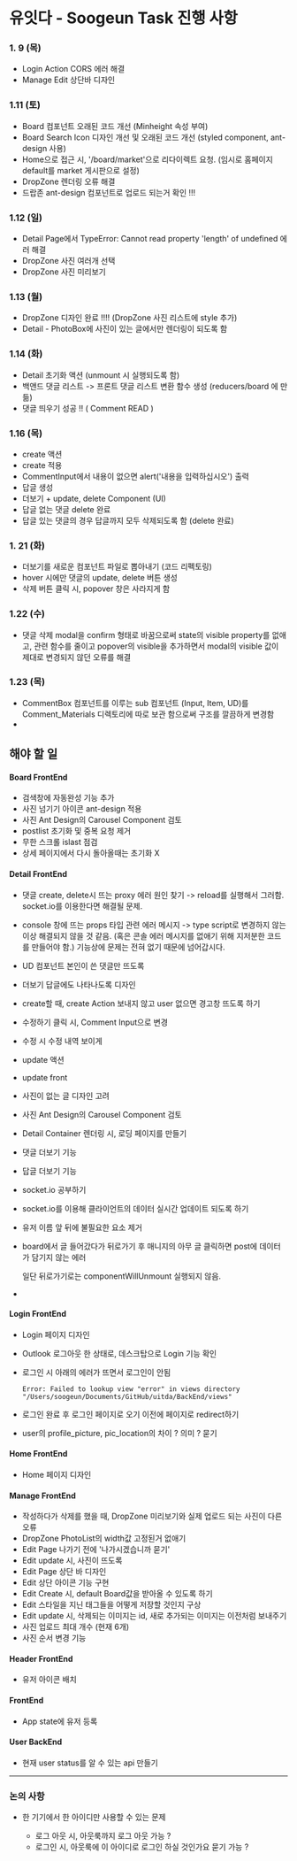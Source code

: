 # 유잇다 - Soogeun Task 진행 사항



### 1. 9 (목)

* Login Action CORS 에러 해결
* Manage Edit 상단바 디자인



### 1.11 (토)

* Board 컴포넌트 오래된 코드 개선 (Minheight 속성 부여)
* Board Search Icon 디자인 개선 및 오래된 코드 개선 (styled component, ant-design 사용)
* Home으로 접근 시, '/board/market'으로 리다이렉트 요청. (임시로 홈페이지 default를 market 게시판으로 설정)
* DropZone 렌더링 오류 해결
* 드랍존 ant-design 컴포넌트로 업로드 되는거 확인 !!!



### 1.12 (일)

* Detail Page에서 TypeError: Cannot read property 'length' of undefined 에러 해결
* DropZone 사진 여러개 선택
* DropZone 사진 미리보기



### 1.13 (월)

* DropZone 디자인 완료 !!!! (DropZone 사진 리스트에 style 추가)
* Detail - PhotoBox에 사진이 있는 글에서만 렌더링이 되도록 함



### 1.14 (화)

* Detail 초기화 액션 (unmount 시 실행되도록 함)
* 백앤드 댓글 리스트 -> 프론트 댓글 리스트 변환 함수 생성 (reducers/board 에 만듦)
* 댓글 띄우기 성공 !! ( Comment READ )



### 1.16 (목)

* create 액션
* create 적용
* CommentInput에서 내용이 없으면 alert('내용을 입력하십시오') 출력
* 답글 생성
* 더보기 + update, delete Component (UI)
* 답글 없는 댓글 delete 완료
* 답글 있는 댓글의 경우 답글까지 모두 삭제되도록 함 (delete 완료)



### 1. 21 (화)

* 더보기를 새로운 컴포넌트 파일로 뽑아내기 (코드 리펙토링)
* hover 시에만 댓글의 update, delete 버튼 생성
* 삭제 버튼 클릭 시, popover 창은 사라지게 함



### 1.22 (수)

* 댓글 삭제 modal을 confirm 형태로 바꿈으로써 state의 visible property를 없애고, 관련 함수를 줄이고
  popover의 visible을 추가하면서 modal의 visible 값이 제대로 변경되지 않던 오류를 해결 



### 1.23 (목)

* CommentBox 컴포넌트를 이루는 sub 컴포넌트 (Input, Item, UD)를 Comment_Materials 디렉토리에 따로 보관 함으로써 구조를 깔끔하게 변경함
* 







## 해야 할 일

#### Board FrontEnd

* 검색창에 자동완성 기능 추가
* 사진 넘기기 아이콘 ant-design 적용
* 사진 Ant Design의 Carousel Component 검토
* postlist 초기화 및 중복 요청 제거
* 무한 스크롤 islast 점검
* 상세 페이지에서 다시 돌아올때는 초기화 X



#### Detail FrontEnd

* 댓글 create, delete시 뜨는 proxy 에러 원인 찾기 -> reload를 실행해서 그러함. socket.io를 이용한다면 해결될 문제.

* console 창에 뜨는 props 타입 관련 에러 메시지 -> type script로 변경하지 않는 이상 해결되지 않을 것 같음. (혹은 콘솔 에러 메시지를 없애기 위해 지저분한 코드를 만들어야 함.)
  기능상에 문제는 전혀 없기 때문에 넘어갑시다.

* UD 컴포넌트 본인이 쓴 댓글만 뜨도록

* 더보기 답글에도 나타나도록 디자인

* create할 때, create Action 보내지 않고 user 없으면 경고창 뜨도록 하기

* 수정하기 클릭 시, Comment Input으로 변경

* 수정 시 수정 내역 보이게

* update 액션

* update front

* 사진이 없는 글 디자인 고려

* 사진 Ant Design의 Carousel Component 검토

* Detail Container 렌더링 시, 로딩 페이지를 만들기

* 댓글 더보기 기능

* 답글 더보기 기능

* socket.io 공부하기

* socket.io를 이용해 클라이언트의 데이터 실시간 업데이트 되도록 하기

* 유저 이름 앞 뒤에 불필요한 요소 제거

* board에서 글 들어갔다가 뒤로가기 후 매니지의 아무 글 클릭하면 post에 데이터가 담기지 않는 에러

  일단 뒤로가기로는 componentWillUnmount 실행되지 않음.

* 



#### Login FrontEnd

* Login 페이지 디자인

* Outlook 로그아웃 한 상태로, 데스크탑으로 Login 기능 확인

* 로그인 시 아래의 에러가 뜨면서 로그인이 안됨

  ```
  Error: Failed to lookup view "error" in views directory "/Users/soogeun/Documents/GitHub/uitda/BackEnd/views"
  ```

* 로그인 완료 후 로그인 페이지로 오기 이전에 페이지로 redirect하기

* user의 profile_picture, pic_location의 차이 ? 의미 ? 묻기





#### Home FrontEnd

* Home 페이지 디자인



#### Manage FrontEnd

* 작성하다가 삭제를 했을 때, DropZone 미리보기와 실제 업로드 되는 사진이 다른 오류
* DropZone PhotoList의 width값 고정된거 없애기
* Edit Page 나가기 전에 '나가시겠습니까 묻기'
* Edit update 시, 사진이 뜨도록
* Edit Page 상단 바 디자인
* Edit 상단 아이콘 기능 구현
* Edit Create 시, default Board값을 받아올 수 있도록 하기
* Edit 스타일을 지닌 태그들을 어떻게 저장할 것인지 구상
* Edit update 시, 삭제되는 이미지는 id, 새로 추가되는 이미지는 이전처럼 보내주기
* 사진 업로드 최대 개수 (현재 6개)
* 사진 순서 변경 기능





#### Header FrontEnd

* 유저 아이콘 배치



#### FrontEnd

* App state에 유저 등록



#### User BackEnd

* 현재 user status를 알 수 있는 api 만들기



---

### 논의 사항

* 한 기기에서 한 아이디만 사용할 수 있는 문제

  * 로그 아웃 시, 아웃룩까지 로그 아웃 가능 ?
  * 로그인 시, 아웃룩에 이 아이디로 로그인 하실 것인가요 묻기 가능 ?

  


